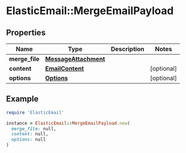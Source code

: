 # ElasticEmail::MergeEmailPayload

## Properties

| Name | Type | Description | Notes |
| ---- | ---- | ----------- | ----- |
| **merge_file** | [**MessageAttachment**](MessageAttachment.md) |  |  |
| **content** | [**EmailContent**](EmailContent.md) |  | [optional] |
| **options** | [**Options**](Options.md) |  | [optional] |

## Example

```ruby
require 'ElasticEmail'

instance = ElasticEmail::MergeEmailPayload.new(
  merge_file: null,
  content: null,
  options: null
)
```

